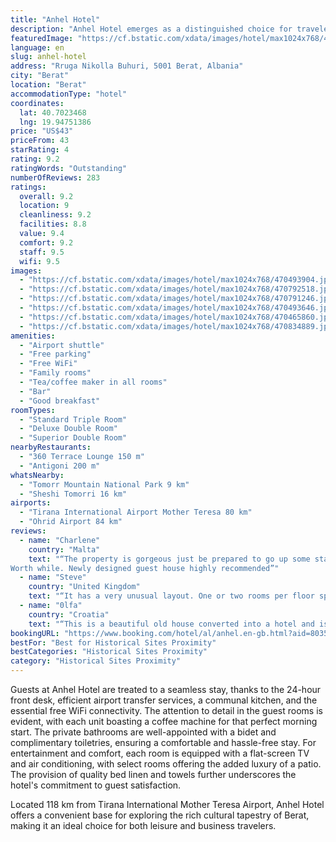 ```yaml
---
title: "Anhel Hotel"
description: "Anhel Hotel emerges as a distinguished choice for travelers seeking a blend of comfort and convenience in Berat."
featuredImage: "https://cf.bstatic.com/xdata/images/hotel/max1024x768/470493904.jpg?k=e976ade80e9b12f6e349427c17a7ea90cf511e2c9cb512b8bd44a4818cb025c4&o=&hp=1"
language: en
slug: anhel-hotel
address: "Rruga Nikolla Buhuri, 5001 Berat, Albania"
city: "Berat"
location: "Berat"
accommodationType: "hotel"
coordinates:
  lat: 40.7023468
  lng: 19.94751386
price: "US$43"
priceFrom: 43
starRating: 4
rating: 9.2
ratingWords: "Outstanding"
numberOfReviews: 283
ratings:
  overall: 9.2
  location: 9
  cleanliness: 9.2
  facilities: 8.8
  value: 9.4
  comfort: 9.2
  staff: 9.5
  wifi: 9.5
images:
  - "https://cf.bstatic.com/xdata/images/hotel/max1024x768/470493904.jpg?k=e976ade80e9b12f6e349427c17a7ea90cf511e2c9cb512b8bd44a4818cb025c4&o=&hp=1"
  - "https://cf.bstatic.com/xdata/images/hotel/max1024x768/470792518.jpg?k=9318ce1a38555369fcf914d494bd1f3a95a4dff7ab27f7dcad0df5732a82c858&o=&hp=1"
  - "https://cf.bstatic.com/xdata/images/hotel/max1024x768/470791246.jpg?k=dc2e3e6d9e48e6e1eb224d9060555ce9f89440e773ec5215db7d8b811030c9c4&o=&hp=1"
  - "https://cf.bstatic.com/xdata/images/hotel/max1024x768/470493646.jpg?k=e7e81b506c6b9cff4aba8373dd7ba3b7f40e4fb16b730b1171ee1e9c556c694c&o=&hp=1"
  - "https://cf.bstatic.com/xdata/images/hotel/max1024x768/470465860.jpg?k=0ace1e11f922ef93a87870e1385d83ed9b9809601d6a0a465bde6c3610821918&o=&hp=1"
  - "https://cf.bstatic.com/xdata/images/hotel/max1024x768/470834889.jpg?k=d9f036f65d2bc6e37a933464e1b7203f2b0030d3267dc319baedec4ce27a3738&o=&hp=1"
amenities:
  - "Airport shuttle"
  - "Free parking"
  - "Free WiFi"
  - "Family rooms"
  - "Tea/coffee maker in all rooms"
  - "Bar"
  - "Good breakfast"
roomTypes:
  - "Standard Triple Room"
  - "Deluxe Double Room"
  - "Superior Double Room"
nearbyRestaurants:
  - "360 Terrace Lounge 150 m"
  - "Antigoni 200 m"
whatsNearby:
  - "Tomorr Mountain National Park 9 km"
  - "Sheshi Tomorri 16 km"
airports:
  - "Tirana International Airport Mother Teresa 80 km"
  - "Ohrid Airport 84 km"
reviews:
  - name: "Charlene"
    country: "Malta"
    text: "“The property is gorgeous just be prepared to go up some stairs thru the old town, which is all
Worth while. Newly designed guest house highly recommended”"
  - name: "Steve"
    country: "United Kingdom"
    text: "“It has a very unusual layout. One or two rooms per floor spread over three or four floors. There’s a certain charm to it.”"
  - name: "0lfa"
    country: "Croatia"
    text: "“This is a beautiful old house converted into a hotel and is located at the top of the village. The staff is friendly, check-in and check-out is fast. The room is fine, the beds are comfortable. There is no breakfast room...breakfast is served on...”"
bookingURL: "https://www.booking.com/hotel/al/anhel.en-gb.html?aid=8035640"
bestFor: "Best for Historical Sites Proximity"
bestCategories: "Historical Sites Proximity"
category: "Historical Sites Proximity"
---
```


Guests at Anhel Hotel are treated to a seamless stay, thanks to the 24-hour front desk, efficient airport transfer services, a communal kitchen, and the essential free WiFi connectivity. The attention to detail in the guest rooms is evident, with each unit boasting a coffee machine for that perfect morning start. The private bathrooms are well-appointed with a bidet and complimentary toiletries, ensuring a comfortable and hassle-free stay. For entertainment and comfort, each room is equipped with a flat-screen TV and air conditioning, with select rooms offering the added luxury of a patio. The provision of quality bed linen and towels further underscores the hotel's commitment to guest satisfaction.

Located 118 km from Tirana International Mother Teresa Airport, Anhel Hotel offers a convenient base for exploring the rich cultural tapestry of Berat, making it an ideal choice for both leisure and business travelers.